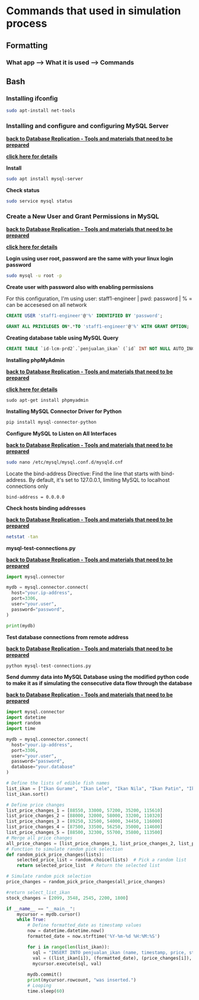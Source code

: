 # Commands that used in simulation process

## Formatting

### What app --> What it is used --> Commands

## Bash

### Installing ifconfig

~~~bash
sudo apt-install net-tools
~~~

### Installing and configure and configuring MySQL Server

[**back to Database Replication - Tools and materials that need to be prepared**](/Database-Replication-Simulation/readme.md)

[**click here for details**](https://ubuntu.com/server/docs/install-and-configure-a-mysql-server)

**Install**

~~~bash
sudo apt install mysql-server
~~~

**Check status**

~~~bash
sudo service mysql status
~~~
### Create a New User and Grant Permissions in MySQL
[**back to Database Replication - Tools and materials that need to be prepared**](/Database-Replication-Simulation/readme.md)

[**click here for details**](https://www.digitalocean.com/community/tutorials/how-to-create-a-new-user-and-grant-permissions-in-mysql)

**Login using user root, password are the same with your linux login password**
~~~bash
sudo mysql -u root -p
~~~

**Create user with password also with enabling permissions**

For this configuration, I'm using user: staff1-engineer | pwd: password | % = can be accesesed on all network
~~~sql
CREATE USER 'staff1-engineer'@'%' IDENTIFIED BY 'password';
~~~
~~~sql
GRANT ALL PRIVILEGES ON*.*TO 'staff1-engineer'@'%' WITH GRANT OPTION;
~~~

**Creating database table using MySQL Query**
~~~sql
CREATE TABLE `id-lcm-prd2`.`penjualan_ikan` (`id` INT NOT NULL AUTO_INCREMENT , `name` VARCHAR(45) NOT NULL , `timestamp` TIMESTAMP NOT NULL , `price` FLOAT NOT NULL , `stock` INT NOT NULL , PRIMARY KEY (`id`)) ENGINE = CSV;
~~~

**Installing phpMyAdmin**

[**back to Database Replication - Tools and materials that need to be prepared**](/Database-Replication-Simulation/readme.md)

[**click here for details**](https://www.hostinger.com/tutorials/how-to-install-and-setup-phpmyadmin-on-ubuntu)
~~~
sudo apt-get install phpmyadmin
~~~

**Installing MySQL Connector Driver for Python**
~~~python
pip install mysql-connector-python
~~~
**Configure MySQL to Listen on All Interfaces**

[**back to Database Replication - Tools and materials that need to be prepared**](/Database-Replication-Simulation/readme.md)
~~~bash
sudo nano /etc/mysql/mysql.conf.d/mysqld.cnf
~~~
Locate the bind-address Directive: Find the line that starts with bind-address. By default, it's set to 127.0.0.1, limiting MySQL to localhost connections only
~~~
bind-address = 0.0.0.0
~~~

**Check hosts binding addresses**

[**back to Database Replication - Tools and materials that need to be prepared**](/Database-Replication-Simulation/readme.md)
~~~bash
netstat -tan
~~~

**mysql-test-connections.py**

[**back to Database Replication - Tools and materials that need to be prepared**](/Database-Replication-Simulation/readme.md)
~~~python
import mysql.connector

mydb = mysql.connector.connect(
  host="your.ip-address",
  port=3306,
  user="your.user",
  password="password",
)

print(mydb)
~~~

**Test database connections from remote address**

[**back to Database Replication - Tools and materials that need to be prepared**](/Database-Replication-Simulation/readme.md)
~~~python
python mysql-test-connections.py
~~~

**Send dummy data into MySQL Database using the modified python code to make it as if simulating the consecutive data flow through the database**

[**back to Database Replication - Tools and materials that need to be prepared**](/Database-Replication-Simulation/readme.md)
~~~python
import mysql.connector
import datetime
import random
import time

mydb = mysql.connector.connect(
  host="your.ip-address",
  port=3306,
  user="your.user",
  password="password",
  database="your.database"
)

# Define the lists of edible fish names
list_ikan = ["Ikan Gurame", "Ikan Lele", "Ikan Nila", "Ikan Patin", "Ikan Tuna"]
list_ikan.sort()

# Define price changes
list_price_changes_1 = [88550, 33000, 57200, 35200, 115610]
list_price_changes_2 = [88000, 32000, 58000, 33200, 110320]
list_price_changes_3 = [89250, 32500, 54000, 34450, 116000]
list_price_changes_4 = [87500, 33500, 56250, 35000, 114600]
list_price_changes_5 = [88500, 32300, 55700, 35800, 113500]
# Merge all price changes
all_price_changes = [list_price_changes_1, list_price_changes_2, list_price_changes_3, list_price_changes_4, list_price_changes_5]
# Function to simulate random pick selection
def random_pick_price_changes(lists):
    selected_price_list = random.choice(lists)  # Pick a random list
    return selected_price_list  # Return the selected list

# Simulate random pick selection
price_changes = random_pick_price_changes(all_price_changes)

#return select_list_ikan
stock_changes = [2099, 3548, 2545, 2200, 1800]

if __name__ == "__main__":
    mycursor = mydb.cursor()
    while True:
        # Define formatted_date as timestamp values
        now = datetime.datetime.now()
        formatted_date = now.strftime('%Y-%m-%d %H:%M:%S')

        for i in range(len(list_ikan)):
          sql = "INSERT INTO penjualan_ikan (name, timestamp, price, stock) VALUES (%s, %s, %s, %s)"
          val = ((list_ikan[i]), (formatted_date), (price_changes[i]), (stock_changes[i]))
          mycursor.execute(sql, val)
        
        mydb.commit()
        print(mycursor.rowcount, "was inserted.")
        # Looping
        time.sleep(60)
~~~

